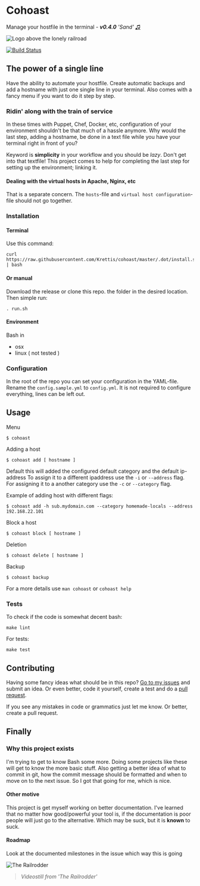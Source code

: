 Cohoast 
===

Manage your hostfile in the terminal - ___v0.4.0___ _'Sand'_ [♫](https://play.spotify.com/track/0pu6LHgjcYVQZPnPgxFbzi) 

![Logo above the lonely railroad](http://i.imgur.com/S0UDcX1.jpg "Influence your hostfile in the terminal")

[![Build Status](https://travis-ci.org/Krettis/cohoast.svg?branch=develop)](https://travis-ci.org/Krettis/cohoast)

## The power of a single line
Have the ability to automate your hostfile. Create automatic backups and add a hostname with just one single line in your terminal. Also comes with a fancy menu if you want to do it step by step.


### Ridin' along with the train of service
In these times with Puppet, Chef, Docker, etc, configuration of your environment shouldn't be that much of a hassle anymore. Why would the last step, adding a hostname, be done in a text file while you have your terminal right in front of you? 

Keyword is **simplicity** in your workflow and you should be _lazy_. Don't get into that textfile! 
This project comes to help for completing the last step for setting up the environment; linking it.

#### Dealing with the virtual hosts in Apache, Nginx, etc
That is a separate concern. The `hosts`-file and `virtual host configuration`-file should not go together. 


### Installation

#### Terminal

Use this command:

	curl https://raw.githubusercontent.com/Krettis/cohoast/master/.dot/install.sh | bash

#### Or manual
 Download the release or clone this repo.  the folder in the desired location. Then simple run:

    . run.sh

    
#### Environment 

Bash in 
- osx
- linux ( not tested ) 



### Configuration
In the root of the repo you can set your configuration in the YAML-file. Rename the `config.sample.yml` to `config.yml`. It is not required to configure everything, lines can be left out.



## Usage

Menu

    $ cohoast

Adding a host

    $ cohoast add [ hostname ]

Default this will added the configured default category and the default ip-address
To assign it to a different ipaddress use the `-i` or `--address` flag.
For assigning it to a another category use the `-c` or `--category` flag.    

Example of adding host with different flags:

	$ cohoast add -h sub.mydomain.com --category homemade-locals --address 192.168.22.101    
    
Block a host 

	$ cohoast block [ hostname ]
    
Deletion

	$ cohoast delete [ hostname ]

Backup

	$ cohoast backup

For a more details use `man cohoast` or `cohoast help`


    
### Tests

To check if the code is somewhat decent bash:

	make lint

For tests:

	make test



## Contributing
Having some fancy ideas what should be in this repo? [Go to my issues](http://google.com) and submit an idea. Or even better, code it yourself, create a test and do a [pull request](http://google.com).

If you see any mistakes in code or grammatics just let me know. Or better, create a pull request.


    
## Finally

### Why this project exists
I'm trying to get to know Bash some more. Doing some projects like these will get to know the more basic stuff. Also getting a better idea of what to commit in git, how the commit message should be formatted and when to move on to the next issue. So I got that going for me, which is nice. 

#### Other motive
This project is get myself working on better documentation. I've learned that no matter how good/powerful your tool is, if the documentation is poor people will just go to the alternative. Which may be suck, but it is __known__ to suck. 

#### Roadmap
Look at the documented milestones in the issue which way this is going


![The Railrodder](http://blog.nfb.ca/wp-content/uploads/2013/10/BUSTER-KEATON-insert_31.jpg "")

> _Videostill from 'The Railrodder'_

